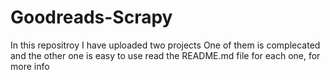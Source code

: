 # Goodreads-Scrapy
In this repositroy I have uploaded two projects
One of them is complecated and the other one is easy to use
read the README.md file for each one, for more info
